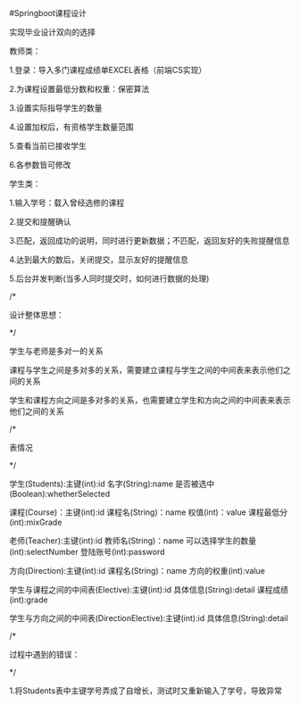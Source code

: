 #Springboot课程设计

实现毕业设计双向的选择

教师类：

1.登录：导入多门课程成绩单EXCEL表格（前端CS实现）

2.为课程设置最低分数和权重：保密算法

3.设置实际指导学生的数量

4.设置加权后，有资格学生数量范围

5.查看当前已接收学生

6.各参数皆可修改


学生类：

1.输入学号：载入曾经选修的课程

2.提交和提醒确认

3.匹配，返回成功的说明，同时进行更新数据；不匹配，返回友好的失败提醒信息

4.达到最大的数后，关闭提交，显示友好的提醒信息

5.后台并发判断(当多人同时提交时，如何进行数据的处理)


/*

设计整体思想：

*/

学生与老师是多对一的关系

课程与学生之间是多对多的关系，需要建立课程与学生之间的中间表来表示他们之间的关系

学生和课程方向之间是多对多的关系，也需要建立学生和方向之间的中间表来表示他们之间的关系


/*

表情况

*/

学生(Students):主键(int):id 名字(String):name  是否被选中(Boolean):whetherSelected

课程(Course)：主键(int):id 课程名(String)：name 权值(int)：value  课程最低分(int):mixGrade

老师(Teacher):主键(int):id 教师名(String)：name 可以选择学生的数量(int):selectNumber 登陆账号(int):password

方向(Direction):主键(int):id 课程名(String)：name 方向的权重(int):value

学生与课程之间的中间表(Elective):主键(int):id 具体信息(String):detail 课程成绩(int):grade

学生与方向之间的中间表(DirectionElective):主键(int):id 具体信息(String):detail

/*

过程中遇到的错误：

*/

1.将Students表中主键学号弄成了自增长，测试时又重新输入了学号，导致异常




